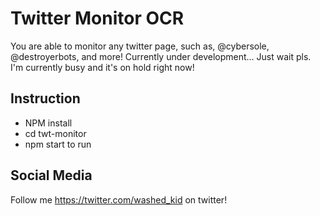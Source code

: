 # Twitter Monitor OCR

You are able to monitor any twitter page, such as, @cybersole, @destroyerbots, and more!
Currently under development... Just wait pls. I'm currently busy and it's on hold right now!

## Instruction

- NPM install
- cd twt-monitor
- npm start to run

## Social Media

Follow me https://twitter.com/washed_kid on twitter!

